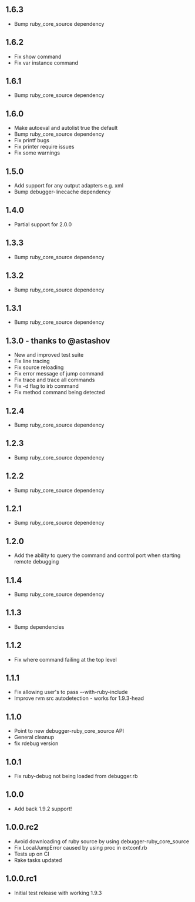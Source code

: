 ## 1.6.3
* Bump ruby_core_source dependency

## 1.6.2
* Fix show command
* Fix var instance command

## 1.6.1
* Bump ruby_core_source dependency

## 1.6.0
* Make autoeval and autolist true the default
* Bump ruby_core_source dependency
* Fix printf bugs
* Fix printer require issues
* Fix some warnings

## 1.5.0
* Add support for any output adapters e.g. xml
* Bump debugger-linecache dependency

## 1.4.0
* Partial support for 2.0.0

## 1.3.3
* Bump ruby_core_source dependency

## 1.3.2
* Bump ruby_core_source dependency

## 1.3.1
* Bump ruby_core_source dependency

## 1.3.0 - thanks to @astashov 
* New and improved test suite
* Fix line tracing
* Fix source reloading
* Fix error message of jump command
* Fix trace and trace all commands
* Fix -d flag to irb command
* Fix method command being detected

## 1.2.4
* Bump ruby_core_source dependency

## 1.2.3
* Bump ruby_core_source dependency

## 1.2.2
* Bump ruby_core_source dependency

## 1.2.1
* Bump ruby_core_source dependency

## 1.2.0
* Add the ability to query the command and control port when starting remote debugging

## 1.1.4
* Bump ruby_core_source dependency

## 1.1.3
* Bump dependencies

## 1.1.2
* Fix where command failing at the top level

## 1.1.1
* Fix allowing user's to pass --with-ruby-include
* Improve rvm src autodetection - works for 1.9.3-head

## 1.1.0
* Point to new debugger-ruby_core_source API
* General cleanup
* fix rdebug version

## 1.0.1
* Fix ruby-debug not being loaded from debugger.rb

## 1.0.0
* Add back 1.9.2 support!

## 1.0.0.rc2
* Avoid downloading of ruby source by using debugger-ruby_core_source
* Fix LocalJumpError caused by using proc in extconf.rb
* Tests up on CI
* Rake tasks updated

## 1.0.0.rc1
* Initial test release with working 1.9.3
